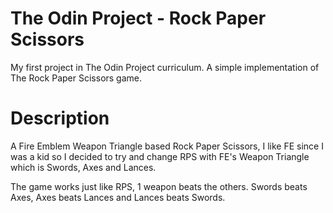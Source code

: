 # The Odin Project - Rock Paper Scissors

My first project in The Odin Project curriculum. 
A simple implementation of The Rock Paper Scissors game.

# Description

A Fire Emblem Weapon Triangle based Rock Paper Scissors, I like FE since I was a kid so I decided to try and change RPS with FE's Weapon Triangle which is Swords, Axes and Lances.

The game works just like RPS, 1 weapon beats the others. Swords beats Axes, Axes beats Lances and Lances beats Swords.
